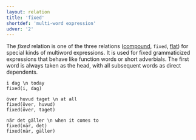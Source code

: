 ```yaml
---
layout: relation
title: 'fixed'
shortdef: 'multi-word expression'
udver: '2'
---
```


The _fixed_ relation is one of the three relations ([compound](), `fixed`, [flat]()) for special kinds of multiword expressions.
It is used for fixed grammaticized expressions that behave like function words or short adverbials. The first word is always
taken as the head, with all subsequent words as direct dependents.

~~~ sdparse
i dag \n today
fixed(i, dag)
~~~

~~~ sdparse
över huvud taget \n at all
fixed(över, huvud)
fixed(över, taget)
~~~

~~~ sdparse
när det gäller \n when it comes to
fixed(när, det)
fixed(när, gäller)
~~~
<!-- Interlanguage links updated Út zář 29 20:23:31 CEST 2020 -->
